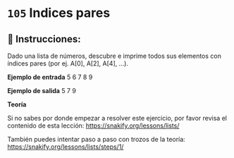  # `105` Indices pares

## 📝 Instrucciones:

Dado una lista de números, descubre e imprime todos sus elementos con índices pares (por ej. A[0], A[2], A[4], ...).

**Ejemplo de entrada**
5 6 7 8 9

**Ejemplo de salida**
5 7 9

**Teoría**

Si no sabes por donde empezar a resolver este ejercicio, por favor revisa el contenido de esta lección:
https://snakify.org/lessons/lists/

También puedes intentar paso a paso con trozos de la teoría:
https://snakify.org/lessons/lists/steps/1/